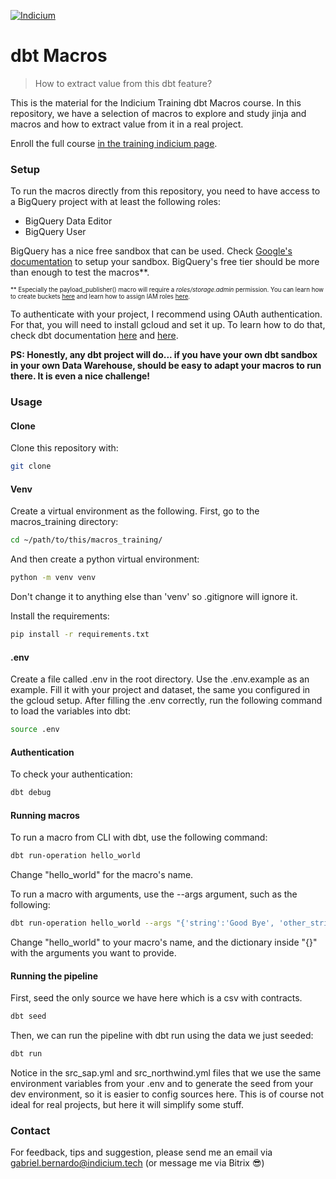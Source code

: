 [![Indicium](https://c5gwmsmjx1.execute-api.us-east-1.amazonaws.com/prod/dados_processo_seletivo/logo_empresa/113528/marca_indicium_horizontal_grande.png_name_20220520-25985-2343zr.png)](https://www.indicium.tech/?r=0)

# dbt Macros
> How to extract value from this dbt feature?

This is the material for the Indicium Training dbt Macros course. In this repository, we have a selection of macros to explore and study jinja and macros and how to extract value from it in a real project.

Enroll the full course [in the training indicium page](https://training.indicium.tech/enrol/index.php?id=429).

### Setup

To run the macros directly from this repository, you need to have access to a BigQuery project with at least the following roles:

* BigQuery Data Editor
* BigQuery User

BigQuery has a nice free sandbox that can be used. Check [Google's documentation](https://cloud.google.com/bigquery/docs/sandbox) to setup your sandbox. BigQuery's free tier should be more than enough to test the macros**.

<sub><sup>
\*\* Especially the payload_publisher() macro will require a *roles/storage.admin* permission. You can learn how to create buckets [here](https://cloud.google.com/storage/docs/creating-buckets) and learn how to assign IAM roles [here](https://cloud.google.com/iam/docs/roles-overview?hl=pt-br).
</sup></sub>

To authenticate with your project, I recommend using OAuth authentication. For that, you will need to install gcloud and set it up. To learn how to do that, check dbt documentation [here](https://docs.getdbt.com/docs/core/connect-data-platform/bigquery-setup#oauth-via-gcloud) and [here](https://docs.getdbt.com/docs/core/connect-data-platform/bigquery-setup#local-oauth-gcloud-setup).

**PS: Honestly, any dbt project will do... if you have your own dbt sandbox in your own Data Warehouse, should be easy to adapt your macros to run there. It is even a nice challenge!**

### Usage

#### Clone

Clone this repository with:

```bash
git clone 
```

#### Venv

Create a virtual environment as the following. First, go to the macros_training directory:

```bash
cd ~/path/to/this/macros_training/
```

And then create a python virtual environment:

```bash
python -m venv venv
```

Don't change it to anything else than 'venv' so .gitignore will ignore it.

Install the requirements:

```bash
pip install -r requirements.txt
```

#### .env

Create a file called .env in the root directory. Use the .env.example as an example. Fill it with your project and dataset, the same you configured in the gcloud setup. After filling the .env correctly, run the following command to load the variables into dbt:

```bash
source .env
```

#### Authentication

To check your authentication:

```bash
dbt debug
```

#### Running macros
To run a macro from CLI with dbt, use the following command:

```bash
dbt run-operation hello_world
```

Change "hello_world" for the macro's name.

To run a macro with arguments, use the --args argument, such as the following:

```bash
dbt run-operation hello_world --args "{'string':'Good Bye', 'other_string': 'Underworld'}"
```

Change "hello_world" to your macro's name, and the dictionary inside "{}" with the arguments you want to provide.

#### Running the pipeline

First, seed the only source we have here which is a csv with contracts.

```bash
dbt seed
```

Then, we can run the pipeline with dbt run using the data we just seeded:

```bash
dbt run
```

Notice in the src_sap.yml and src_northwind.yml files that we use the same environment variables from your .env and to generate the seed from your dev environment, so it is easier to config sources here.
This is of course not ideal for real projects, but here it will simplify some stuff.

### Contact

For feedback, tips and suggestion, please send me an email via gabriel.bernardo@indicium.tech (or message me via Bitrix 😎)